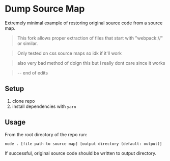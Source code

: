 Dump Source Map
===============

Extremely minimal example of restoring original source code from a source map.

> This fork allows proper extraction of files that start with "webpack://" or similar.

> Only tested on css source maps so idk if it'll work

> also very bad method of doign this but i really dont care since it works

> -- end of edits

## Setup

1. clone repo
2. install dependencies with `yarn`

## Usage

From the root directory of the repo run:
```
node . [file path to source map] [output directory (default: output)]
```

If successful, original source code should be written to output directory.

